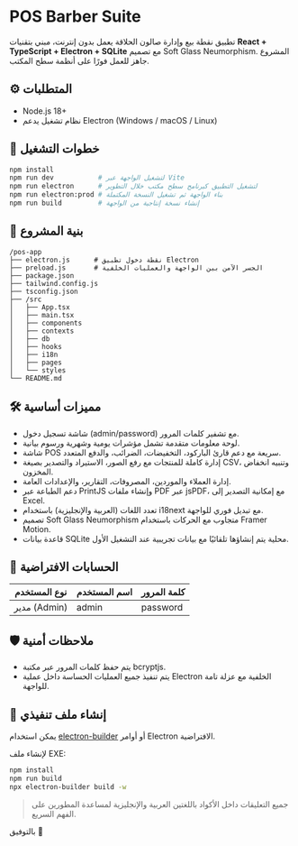 # POS Barber Suite

تطبيق نقطة بيع وإدارة صالون الحلاقة يعمل بدون إنترنت، مبني بتقنيات **React + TypeScript + Electron + SQLite** مع تصميم Soft Glass Neumorphism. المشروع جاهز للعمل فورًا على أنظمة سطح المكتب.

## ⚙️ المتطلبات
- Node.js 18+
- نظام تشغيل يدعم Electron (Windows / macOS / Linux)

## 🚀 خطوات التشغيل
```bash
npm install
npm run dev           # لتشغيل الواجهة عبر Vite
npm run electron      # لتشغيل التطبيق كبرنامج سطح مكتب خلال التطوير
npm run electron:prod # بناء الواجهة ثم تشغيل النسخة المكتملة
npm run build         # إنشاء نسخة إنتاجية من الواجهة
```

## 🧱 بنية المشروع
```
/pos-app
├── electron.js      # نقطة دخول تطبيق Electron
├── preload.js       # الجسر الآمن بين الواجهة والعمليات الخلفية
├── package.json
├── tailwind.config.js
├── tsconfig.json
├── /src
│   ├── App.tsx
│   ├── main.tsx
│   ├── components
│   ├── contexts
│   ├── db
│   ├── hooks
│   ├── i18n
│   ├── pages
│   └── styles
└── README.md
```

## 🛠 مميزات أساسية
- شاشة تسجيل دخول (admin/password) مع تشفير كلمات المرور.
- لوحة معلومات متقدمة تشمل مؤشرات يومية وشهرية ورسوم بيانية.
- شاشة POS سريعة مع دعم قارئ الباركود، التخفيضات، الضرائب، والدفع المتعدد.
- إدارة كاملة للمنتجات مع رفع الصور، الاستيراد والتصدير بصيغة CSV، وتنبيه انخفاض المخزون.
- إدارة العملاء والموردين، المصروفات، التقارير، والإعدادات العامة.
- دعم الطباعة عبر PrintJS وإنشاء ملفات PDF عبر jsPDF، مع إمكانية التصدير إلى Excel.
- تعدد اللغات (العربية والإنجليزية) باستخدام i18next مع تبديل فوري للواجهة.
- تصميم Soft Glass Neumorphism متجاوب مع الحركات باستخدام Framer Motion.
- قاعدة بيانات SQLite محلية يتم إنشاؤها تلقائيًا مع بيانات تجريبية عند التشغيل الأول.

## 🧾 الحسابات الافتراضية
| نوع المستخدم | اسم المستخدم | كلمة المرور |
|--------------|---------------|--------------|
| مدير (Admin) | admin         | password     |

## 🛡️ ملاحظات أمنية
- يتم حفظ كلمات المرور عبر مكتبة bcryptjs.
- يتم تنفيذ جميع العمليات الحساسة داخل عملية Electron الخلفية مع عزلة تامة للواجهة.

## 🧰 إنشاء ملف تنفيذي
يمكن استخدام [electron-builder](https://www.electron.build/) أو أوامر Electron الافتراضية.

لإنشاء ملف EXE:
```bash
npm install
npm run build
npx electron-builder build -w
```

> جميع التعليقات داخل الأكواد باللغتين العربية والإنجليزية لمساعدة المطورين على الفهم السريع.

بالتوفيق 💈
